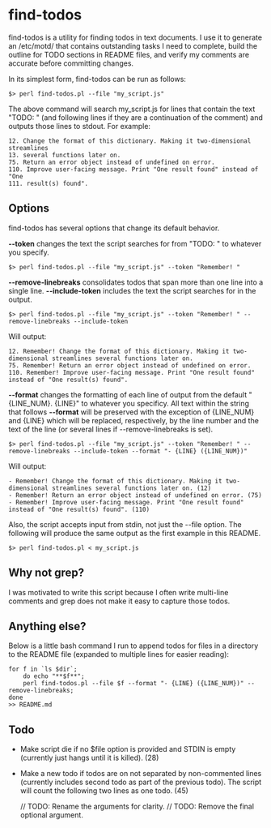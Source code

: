 find-todos
==========

find-todos is a utility for finding todos in text documents. I use it to generate an /etc/motd/ that contains outstanding tasks I need to complete, build the outline for TODO sections in README files, and verify my comments are accurate before committing changes.

In its simplest form, find-todos can be run as follows:

    $> perl find-todos.pl --file "my_script.js"

The above command will search my_script.js for lines that contain the text "TODO: " (and following lines if they are a continuation of the comment) and outputs those lines to stdout. For example:

    12. Change the format of this dictionary. Making it two-dimensional streamlines
    13. several functions later on.
    75. Return an error object instead of undefined on error.
    110. Improve user-facing message. Print "One result found" instead of "One 
    111. result(s) found".

Options
-------

find-todos has several options that change its default behavior.

**--token** changes the text the script searches for from "TODO: " to whatever you specify.

    $> perl find-todos.pl --file "my_script.js" --token "Remember! "

**--remove-linebreaks** consolidates todos that span more than one line into a single line. **--include-token** includes the text the script searches for in the output.

    $> perl find-todos.pl --file "my_script.js" --token "Remember! " --remove-linebreaks --include-token

Will output:

    12. Remember! Change the format of this dictionary. Making it two-dimensional streamlines several functions later on.
    75. Remember! Return an error object instead of undefined on error.
    110. Remember! Improve user-facing message. Print "One result found" instead of "One result(s) found".

**--format** changes the formatting of each line of output from the default "{LINE_NUM}. {LINE}" to whatever you specificy. All text within the string that follows **--format** will be preserved with the exception of {LINE_NUM} and {LINE} which will be replaced, respectively, by the line number and the text of the line (or several lines if --remove-linebreaks is set).

    $> perl find-todos.pl --file "my_script.js" --token "Remember! " --remove-linebreaks --include-token --format "- {LINE} ({LINE_NUM})"

Will output:

    - Remember! Change the format of this dictionary. Making it two-dimensional streamlines several functions later on. (12)
    - Remember! Return an error object instead of undefined on error. (75)
    - Remember! Improve user-facing message. Print "One result found" instead of "One result(s) found". (110)

Also, the script accepts input from stdin, not just the --file option. The following will produce the same output as the first example in this README.

    $> perl find-todos.pl < my_script.js

Why not grep?
-------------

I was motivated to write this script because I often write multi-line comments and grep does not make it easy to capture those todos.

Anything else?
--------------

Below is a little bash command I run to append todos for files in a directory to the README file (expanded to multiple lines for easier reading):

    for f in `ls $dir`;
        do echo "**$f**"; 
        perl find-todos.pl --file $f --format "- {LINE} ({LINE_NUM})" --remove-linebreaks; 
    done
    >> README.md

Todo
----

- Make script die if no $file option is provided and STDIN is empty (currently just hangs until it is killed). (28)
- Make a new todo if todos are on not separated by non-commented lines (currently includes second todo as part of the previous todo). The script will count the following two lines as one todo. (45)

    // TODO: Rename the arguments for clarity.
    // TODO: Remove the final optional argument.
